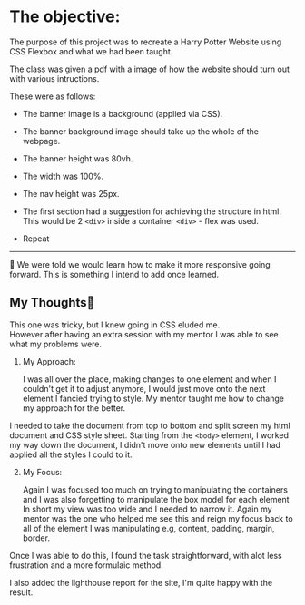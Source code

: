 # The objective:

The purpose of this project was to recreate a Harry Potter Website using CSS Flexbox and what we had been taught.

The class was given a pdf with a image of how the website should turn out with various intructions.

These were as follows:

* The banner image is a background (applied via CSS).

* The banner background image should take up the whole <body> of the webpage.

* The banner height was 80vh.

* The width was 100%.

* The nav height was 25px. 

* The first section had a suggestion for achieving the structure in html.
This would be 2 ```<div>``` inside a container ```<div>``` - flex was used.

* Repeat
    
***

:memo: We were told we would learn how to make it more responsive going forward.
This is something I intend to add once learned.

## My Thoughts:thought_balloon:

This one was tricky, but I knew going in CSS eluded me.  
However after having an extra session with my mentor I was able to see what my problems were.

1.  My Approach:
    
    I was all over the place, making changes to one element and when I couldn't get it to adjust anymore, I would just move onto the next element I fancied trying to style.
My mentor taught me how to change my approach for the better.
    
I needed to take the document from top to bottom and split screen my html document and CSS style sheet.
Starting from the ```<body>``` element, I worked my way down the document, I didn't move onto new elements until I had applied all the styles I could to it.

2. My Focus:
    
   Again I was focused too much on trying to manipulating the containers and I was also forgetting to manipulate the box model for each element
   In short my view was too wide and I needed to narrow it.
Again my mentor was the one who helped me see this and reign my focus back to all of the element I was manipulating e.g, content, padding, margin, border.

Once I was able to do this, I found the task straightforward, with alot less frustration and a more formulaic method. 

I also added the lighthouse report for the site, I'm quite happy with the result.
